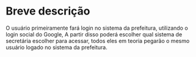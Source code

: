 # Breve descrição

O usuário primeiramente fará login no sistema da prefeitura, utilizando o login social do Google, A partir disso poderá escolher qual sistema de secretária escolher para acessar, todos eles em teoria pegarão o mesmo usuário logado no sistema da prefeitura.